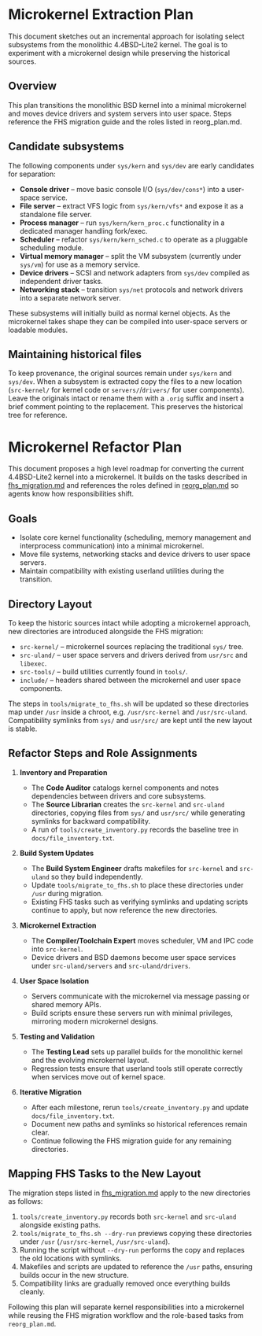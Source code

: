 # Microkernel Extraction Plan

This document sketches out an incremental approach for isolating select subsystems from the monolithic 4.4BSD-Lite2 kernel.  The goal is to experiment with a microkernel design while preserving the historical sources.

## Overview
This plan transitions the monolithic BSD kernel into a minimal microkernel and moves device drivers and system servers into user space. Steps reference the FHS migration guide and the roles listed in reorg_plan.md.

## Candidate subsystems

The following components under `sys/kern` and `sys/dev` are early candidates for separation:

- **Console driver** – move basic console I/O (`sys/dev/cons*`) into a user-space service.
- **File server** – extract VFS logic from `sys/kern/vfs*` and expose it as a standalone file server.
- **Process manager** – run `sys/kern/kern_proc.c` functionality in a dedicated manager handling fork/exec.
- **Scheduler** – refactor `sys/kern/kern_sched.c` to operate as a pluggable scheduling module.
- **Virtual memory manager** – split the VM subsystem (currently under `sys/vm`) for use as a memory service.
- **Device drivers** – SCSI and network adapters from `sys/dev` compiled as independent driver tasks.
- **Networking stack** – transition `sys/net` protocols and network drivers into a separate network server.

These subsystems will initially build as normal kernel objects.  As the microkernel takes shape they can be compiled into user-space servers or loadable modules.

## Maintaining historical files
To keep provenance, the original sources remain under `sys/kern` and `sys/dev`. When a subsystem is extracted copy the files to a new location (`src-kernel/` for kernel code or `servers/`/`drivers/` for user components). Leave the originals intact or rename them with a `.orig` suffix and insert a brief comment pointing to the replacement. This preserves the historical tree for reference.


# Microkernel Refactor Plan

This document proposes a high level roadmap for converting the current 4.4BSD-Lite2 kernel into a microkernel. It builds on the tasks described in [fhs_migration.md](fhs_migration.md) and references the roles defined in [reorg_plan.md](reorg_plan.md) so agents know how responsibilities shift.

## Goals
- Isolate core kernel functionality (scheduling, memory management and interprocess communication) into a minimal microkernel.
- Move file systems, networking stacks and device drivers to user space servers.
- Maintain compatibility with existing userland utilities during the transition.

## Directory Layout
To keep the historic sources intact while adopting a microkernel approach, new directories are introduced alongside the FHS migration:

- `src-kernel/` – microkernel sources replacing the traditional `sys/` tree.
- `src-uland/` – user space servers and drivers derived from `usr/src` and `libexec`.
- `src-tools/` – build utilities currently found in `tools/`.
- `include/` – headers shared between the microkernel and user space components.

The steps in `tools/migrate_to_fhs.sh` will be updated so these directories map under `/usr` inside a chroot, e.g. `/usr/src-kernel` and `/usr/src-uland`. Compatibility symlinks from `sys/` and `usr/src/` are kept until the new layout is stable.

## Refactor Steps and Role Assignments
1. **Inventory and Preparation**
   - The **Code Auditor** catalogs kernel components and notes dependencies between drivers and core subsystems.
   - The **Source Librarian** creates the `src-kernel` and `src-uland` directories, copying files from `sys/` and `usr/src/` while generating symlinks for backward compatibility.
   - A run of `tools/create_inventory.py` records the baseline tree in `docs/file_inventory.txt`.

2. **Build System Updates**
   - The **Build System Engineer** drafts makefiles for `src-kernel` and `src-uland` so they build independently.
   - Update `tools/migrate_to_fhs.sh` to place these directories under `/usr` during migration.
   - Existing FHS tasks such as verifying symlinks and updating scripts continue to apply, but now reference the new directories.

3. **Microkernel Extraction**
   - The **Compiler/Toolchain Expert** moves scheduler, VM and IPC code into `src-kernel`.
   - Device drivers and BSD daemons become user space services under `src-uland/servers` and `src-uland/drivers`.

4. **User Space Isolation**
   - Servers communicate with the microkernel via message passing or shared memory APIs.
   - Build scripts ensure these servers run with minimal privileges, mirroring modern microkernel designs.

5. **Testing and Validation**
   - The **Testing Lead** sets up parallel builds for the monolithic kernel and the evolving microkernel layout.
   - Regression tests ensure that userland tools still operate correctly when services move out of kernel space.

6. **Iterative Migration**
   - After each milestone, rerun `tools/create_inventory.py` and update `docs/file_inventory.txt`.
   - Document new paths and symlinks so historical references remain clear.
   - Continue following the FHS migration guide for any remaining directories.

## Mapping FHS Tasks to the New Layout
The migration steps listed in [fhs_migration.md](fhs_migration.md) apply to the new directories as follows:

1. `tools/create_inventory.py` records both `src-kernel` and `src-uland` alongside existing paths.
2. `tools/migrate_to_fhs.sh --dry-run` previews copying these directories under `/usr` (`/usr/src-kernel`, `/usr/src-uland`).
3. Running the script without `--dry-run` performs the copy and replaces the old locations with symlinks.
4. Makefiles and scripts are updated to reference the `/usr` paths, ensuring builds occur in the new structure.
5. Compatibility links are gradually removed once everything builds cleanly.

Following this plan will separate kernel responsibilities into a microkernel while reusing the FHS migration workflow and the role-based tasks from `reorg_plan.md`.


